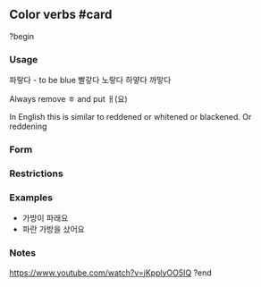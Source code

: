 ## Color verbs #card
?begin
### Usage

파랗다 - to be blue
빨갛다
노랗다
하얗다
까맣다

Always remove ㅎ and put ㅐ(요)

In English this is similar to reddened or whitened or blackened. Or reddening
### Form
### Restrictions
### Examples
* 가방이 파래요
* 파란 가방을 샀어요
### Notes
https://www.youtube.com/watch?v=jKpplyOO5IQ
?end
